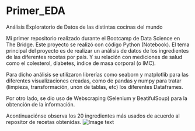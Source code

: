 # Primer_EDA
Análisis Exploratorio de Datos de las distintas cocinas del mundo

Mi primer repositorio realizado durante el Bootcamp de Data Science en The Bridge. Este proyecto se realizó con código Python (Notebook).
El tema principal del proyecto es de realizar un análisis de datos de los ingredientes de las diferentes recetas por país. Y su relación con mediciones de salud como el colesterol, diabetes, índice de masa corporal (o IMC).

Para dicho análisis se utilizaron librerías como seaborn y matplotlib para las diferentes visualizaciones creadas, como de pandas y numpy para tratar (limpieza, transformación, unón de tablas, etc) los diferentes  Dataframes.

Por otro lado, se dio uso de Webscraping (Selenium y BeatifulSoup) para la obtención de la información.

Acontinuaciónse observa los 20 ingredientes más usados de acuerdo al repositor de recetas obtenidas.
![Image text](https://github.com/JhonaleMF/Primer_EDA/tree/main/Images/Images/countplot.png)



